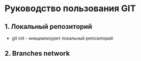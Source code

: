# Руководство пользования GIT
## 1. Локальный репозиторий
* git init - инициализурет локальный репозиторий
## 2. Branches network
